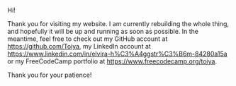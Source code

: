 Hi!

Thank you for visiting my website. I am currently rebuilding the whole thing, and hopefully it will be up and running as soon as possible. In the meantime, feel free to check out my GitHub account at https://github.com/Toiya, my LinkedIn account at https://www.linkedin.com/in/elvira-h%C3%A4ggstr%C3%B6m-84280a15a or my FreeCodeCamp portfolio at https://www.freecodecamp.org/toiya.

Thank you for your patience!

